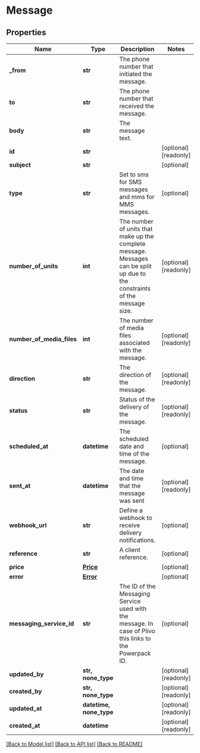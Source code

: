 # Message


## Properties
Name | Type | Description | Notes
------------ | ------------- | ------------- | -------------
**_from** | **str** | The phone number that initiated the message. | 
**to** | **str** | The phone number that received the message. | 
**body** | **str** | The message text. | 
**id** | **str** |  | [optional] [readonly] 
**subject** | **str** |  | [optional] 
**type** | **str** | Set to sms for SMS messages and mms for MMS messages. | [optional] 
**number_of_units** | **int** | The number of units that make up the complete message. Messages can be split up due to the constraints of the message size. | [optional] [readonly] 
**number_of_media_files** | **int** | The number of media files associated with the message. | [optional] [readonly] 
**direction** | **str** | The direction of the message. | [optional] [readonly] 
**status** | **str** | Status of the delivery of the message. | [optional] [readonly] 
**scheduled_at** | **datetime** | The scheduled date and time of the message. | [optional] 
**sent_at** | **datetime** | The date and time that the message was sent | [optional] [readonly] 
**webhook_url** | **str** | Define a webhook to receive delivery notifications. | [optional] 
**reference** | **str** | A client reference. | [optional] 
**price** | [**Price**](Price.md) |  | [optional] 
**error** | [**Error**](Error.md) |  | [optional] 
**messaging_service_id** | **str** | The ID of the Messaging Service used with the message. In case of Plivo this links to the Powerpack ID. | [optional] 
**updated_by** | **str, none_type** |  | [optional] [readonly] 
**created_by** | **str, none_type** |  | [optional] [readonly] 
**updated_at** | **datetime, none_type** |  | [optional] [readonly] 
**created_at** | **datetime** |  | [optional] [readonly] 

[[Back to Model list]](../../README.md#documentation-for-models) [[Back to API list]](../../README.md#documentation-for-api-endpoints) [[Back to README]](../../README.md)


